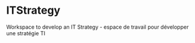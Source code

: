 # ITStrategy

Workspace to develop an IT Strategy - espace de travail pour développer une stratégie TI

